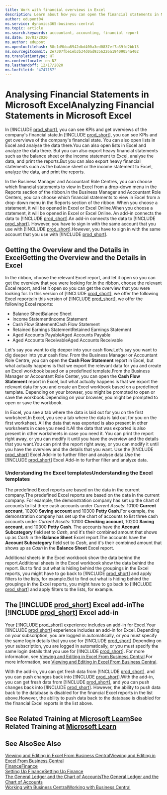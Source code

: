 ```yaml
---
title: Work with financial overviews in Excel
description: Learn about how you can open the financial statements in Microsoft Excel from Business Central for better analysis.
author: edupont04
ms.service: dynamics365-business-central
ms.topic: article
ms.search.keywords: accountant, accounting, financial report
ms.date: 10/01/2020
ms.author: edupont
ms.openlocfilehash: 58c1d9bba8942dbd400a3ed0837ef7a39fd2bb13
ms.sourcegitcommit: 2e7307fbe1eb3b34d0ad9356226a19409054a402
ms.translationtype: HT
ms.contentlocale: en-NZ
ms.lasthandoff: 12/17/2020
ms.locfileid: "4747157"
---
```

# <a name="analyzing-financial-statements-in-microsoft-excel"></a><span data-ttu-id="b76d7-103">Analysing Financial Statements in Microsoft Excel</span><span class="sxs-lookup"><span data-stu-id="b76d7-103">Analyzing Financial Statements in Microsoft Excel</span></span>

<span data-ttu-id="b76d7-104">In [!INCLUDE [prod_short](includes/prod_short.md)], you can see KPIs and get overviews of the company's financial state.</span><span class="sxs-lookup"><span data-stu-id="b76d7-104">In [!INCLUDE [prod_short](includes/prod_short.md)], you can see KPIs and get overviews of the company's financial state.</span></span> <span data-ttu-id="b76d7-105">You can also open lists in Excel and analyse the data there.</span><span class="sxs-lookup"><span data-stu-id="b76d7-105">You can also open lists in Excel and analyze the data there.</span></span> <span data-ttu-id="b76d7-106">But you can also export heavy financial statements such as the balance sheet or the income statement to Excel, analyse the data, and print the reports.</span><span class="sxs-lookup"><span data-stu-id="b76d7-106">But you can also export heavy financial statements such as the balance sheet or the income statement to Excel, analyze the data, and print the reports.</span></span>  

<span data-ttu-id="b76d7-107">In the Business Manager and Accountant Role Centres, you can choose which financial statements to view in Excel from a drop-down menu in the Reports section of the ribbon.</span><span class="sxs-lookup"><span data-stu-id="b76d7-107">In the Business Manager and Accountant Role Centers, you can choose which financial statements to view in Excel from a drop-down menu in the Reports section of the ribbon.</span></span> <span data-ttu-id="b76d7-108">When you choose a statement, it will be opened in Excel or Excel Online.</span><span class="sxs-lookup"><span data-stu-id="b76d7-108">When you choose a statement, it will be opened in Excel or Excel Online.</span></span> <span data-ttu-id="b76d7-109">An add-in connects the data to [!INCLUDE [prod_short](includes/prod_short.md)].</span><span class="sxs-lookup"><span data-stu-id="b76d7-109">An add-in connects the data to [!INCLUDE [prod_short](includes/prod_short.md)].</span></span> <span data-ttu-id="b76d7-110">However, you have to sign in with the same account that you use with [!INCLUDE [prod_short](includes/prod_short.md)].</span><span class="sxs-lookup"><span data-stu-id="b76d7-110">However, you have to sign in with the same account that you use with [!INCLUDE [prod_short](includes/prod_short.md)].</span></span>  

## <a name="getting-the-overview-and-the-details-in-excel"></a><span data-ttu-id="b76d7-111">Getting the Overview and the Details in Excel</span><span class="sxs-lookup"><span data-stu-id="b76d7-111">Getting the Overview and the Details in Excel</span></span>

<span data-ttu-id="b76d7-112">In the ribbon, choose the relevant Excel report, and let it open so you can get the overview that you were looking for.</span><span class="sxs-lookup"><span data-stu-id="b76d7-112">In the ribbon, choose the relevant Excel report, and let it open so you can get the overview that you were looking for.</span></span> <span data-ttu-id="b76d7-113">In this version of [!INCLUDE [prod_short](includes/prod_short.md)], we offer the following Excel reports:</span><span class="sxs-lookup"><span data-stu-id="b76d7-113">In this version of [!INCLUDE [prod_short](includes/prod_short.md)], we offer the following Excel reports:</span></span>

- <span data-ttu-id="b76d7-114">Balance Sheet</span><span class="sxs-lookup"><span data-stu-id="b76d7-114">Balance Sheet</span></span>  
- <span data-ttu-id="b76d7-115">Income Statement</span><span class="sxs-lookup"><span data-stu-id="b76d7-115">Income Statement</span></span>  
- <span data-ttu-id="b76d7-116">Cash Flow Statement</span><span class="sxs-lookup"><span data-stu-id="b76d7-116">Cash Flow Statement</span></span>  
- <span data-ttu-id="b76d7-117">Retained Earnings Statement</span><span class="sxs-lookup"><span data-stu-id="b76d7-117">Retained Earnings Statement</span></span>  
- <span data-ttu-id="b76d7-118">Aged Accounts Payable</span><span class="sxs-lookup"><span data-stu-id="b76d7-118">Aged Accounts Payable</span></span>  
- <span data-ttu-id="b76d7-119">Aged Accounts Receivable</span><span class="sxs-lookup"><span data-stu-id="b76d7-119">Aged Accounts Receivable</span></span>  

<span data-ttu-id="b76d7-120">Let's say you want to dig deeper into your cash flow.</span><span class="sxs-lookup"><span data-stu-id="b76d7-120">Let's say you want to dig deeper into your cash flow.</span></span> <span data-ttu-id="b76d7-121">From the Business Manager or Accountant Role Centre, you can open the **Cash Flow Statement** report in Excel, but what actually happens is that we export the relevant data for you and create an Excel workbook based on a predefined template.</span><span class="sxs-lookup"><span data-stu-id="b76d7-121">From the Business Manager or Accountant Role Center, you can open the **Cash Flow Statement** report in Excel, but what actually happens is that we export the relevant data for you and create an Excel workbook based on a predefined template.</span></span> <span data-ttu-id="b76d7-122">Depending on your browser, you might be prompted to open or save the workbook.</span><span class="sxs-lookup"><span data-stu-id="b76d7-122">Depending on your browser, you might be prompted to open or save the workbook.</span></span>  

<span data-ttu-id="b76d7-123">In Excel, you see a tab where the data is laid out for you on the first worksheet.</span><span class="sxs-lookup"><span data-stu-id="b76d7-123">In Excel, you see a tab where the data is laid out for you on the first worksheet.</span></span> <span data-ttu-id="b76d7-124">All the data that was exported is also present in other worksheets in case you need it.</span><span class="sxs-lookup"><span data-stu-id="b76d7-124">All the data that was exported is also present in other worksheets in case you need it.</span></span> <span data-ttu-id="b76d7-125">You can print the report right away, or you can modify it until you have the overview and the details that you want.</span><span class="sxs-lookup"><span data-stu-id="b76d7-125">You can print the report right away, or you can modify it until you have the overview and the details that you want.</span></span> <span data-ttu-id="b76d7-126">Use the [!INCLUDE [prod_short](includes/prod_short.md)] Excel Add-in to further filter and analyse data.</span><span class="sxs-lookup"><span data-stu-id="b76d7-126">Use the [!INCLUDE [prod_short](includes/prod_short.md)] Excel Add-in to further filter and analyze data.</span></span>  

### <a name="understanding-the-excel-templates"></a><span data-ttu-id="b76d7-127">Understanding the Excel templates</span><span class="sxs-lookup"><span data-stu-id="b76d7-127">Understanding the Excel templates</span></span>

<span data-ttu-id="b76d7-128">The predefined Excel reports are based on the data in the current company.</span><span class="sxs-lookup"><span data-stu-id="b76d7-128">The predefined Excel reports are based on the data in the current company.</span></span> <span data-ttu-id="b76d7-129">For example, the demonstration company has set up the chart of accounts to list three cash accounts under *Current Assets*: 10100 **Current account**, 10200 **Saving account** and 10300 **Petty Cash**.</span><span class="sxs-lookup"><span data-stu-id="b76d7-129">For example, the demonstration company has set up the chart of accounts to list three cash accounts under *Current Assets*: 10100 **Checking account**, 10200 **Saving account**, and 10300 **Petty Cash**.</span></span> <span data-ttu-id="b76d7-130">The accounts have the **Account Subcategory** field set to *Cash*, and it's their combined amount that shows up as *Cash* in the **Balance Sheet** Excel report.</span><span class="sxs-lookup"><span data-stu-id="b76d7-130">The accounts have the **Account Subcategory** field set to *Cash*, and it's their combined amount that shows up as *Cash* in the **Balance Sheet** Excel report.</span></span>  

<span data-ttu-id="b76d7-131">Additional sheets in the Excel workbook show the data behind the report.</span><span class="sxs-lookup"><span data-stu-id="b76d7-131">Additional sheets in the Excel workbook show the data behind the report.</span></span> <span data-ttu-id="b76d7-132">But to find out what is hiding behind the groupings in the Excel reports, you might have to go back to [!INCLUDE [prod_short](includes/prod_short.md)] and apply filters to the lists, for example.</span><span class="sxs-lookup"><span data-stu-id="b76d7-132">But to find out what is hiding behind the groupings in the Excel reports, you might have to go back to [!INCLUDE [prod_short](includes/prod_short.md)] and apply filters to the lists, for example.</span></span>  

## <a name="the-prod_short-excel-add-in"></a><span data-ttu-id="b76d7-133">The [!INCLUDE [prod_short](includes/prod_short.md)] Excel add-in</span><span class="sxs-lookup"><span data-stu-id="b76d7-133">The [!INCLUDE [prod_short](includes/prod_short.md)] Excel add-in</span></span>

<span data-ttu-id="b76d7-134">Your [!INCLUDE [prod_short](includes/prod_short.md)] experience includes an add-in for Excel.</span><span class="sxs-lookup"><span data-stu-id="b76d7-134">Your [!INCLUDE [prod_short](includes/prod_short.md)] experience includes an add-in for Excel.</span></span> <span data-ttu-id="b76d7-135">Depending on your subscription, you are logged in automatically, or you must specify the same login details that you use for [!INCLUDE [prod_short](includes/prod_short.md)].</span><span class="sxs-lookup"><span data-stu-id="b76d7-135">Depending on your subscription, you are logged in automatically, or you must specify the same login details that you use for [!INCLUDE [prod_short](includes/prod_short.md)].</span></span> <span data-ttu-id="b76d7-136">For more information, see [Viewing and Editing in Excel From Business Central](across-work-with-excel.md).</span><span class="sxs-lookup"><span data-stu-id="b76d7-136">For more information, see [Viewing and Editing in Excel From Business Central](across-work-with-excel.md).</span></span>  

<span data-ttu-id="b76d7-137">With the add-in, you can get fresh data from [!INCLUDE [prod_short](includes/prod_short.md)], and you can push changes back into [!INCLUDE [prod_short](includes/prod_short.md)].</span><span class="sxs-lookup"><span data-stu-id="b76d7-137">With the add-in, you can get fresh data from [!INCLUDE [prod_short](includes/prod_short.md)], and you can push changes back into [!INCLUDE [prod_short](includes/prod_short.md)].</span></span> <span data-ttu-id="b76d7-138">However, the ability to push data back to the database is disabled for the financial Excel reports in the list above.</span><span class="sxs-lookup"><span data-stu-id="b76d7-138">However, the ability to push data back to the database is disabled for the financial Excel reports in the list above.</span></span>  

## <a name="see-related-training-at-microsoft-learn"></a><span data-ttu-id="b76d7-139">See Related Training at [Microsoft Learn](/learn/modules/configure-powerbi-excel-dynamics-365-business-central/index)</span><span class="sxs-lookup"><span data-stu-id="b76d7-139">See Related Training at [Microsoft Learn](/learn/modules/configure-powerbi-excel-dynamics-365-business-central/index)</span></span>

## <a name="see-also"></a><span data-ttu-id="b76d7-140">See Also</span><span class="sxs-lookup"><span data-stu-id="b76d7-140">See Also</span></span>

[<span data-ttu-id="b76d7-141">Viewing and Editing in Excel From Business Central</span><span class="sxs-lookup"><span data-stu-id="b76d7-141">Viewing and Editing in Excel From Business Central</span></span>](across-work-with-excel.md)  
[<span data-ttu-id="b76d7-142">Finance</span><span class="sxs-lookup"><span data-stu-id="b76d7-142">Finance</span></span>](finance.md)  
[<span data-ttu-id="b76d7-143">Setting Up Finance</span><span class="sxs-lookup"><span data-stu-id="b76d7-143">Setting Up Finance</span></span>](finance-setup-finance.md)  
[<span data-ttu-id="b76d7-144">The General Ledger and the Chart of Accounts</span><span class="sxs-lookup"><span data-stu-id="b76d7-144">The General Ledger and the Chart of Accounts</span></span>](finance-general-ledger.md)  
[<span data-ttu-id="b76d7-145">Working with Business Central</span><span class="sxs-lookup"><span data-stu-id="b76d7-145">Working with Business Central</span></span>](ui-work-product.md)  

